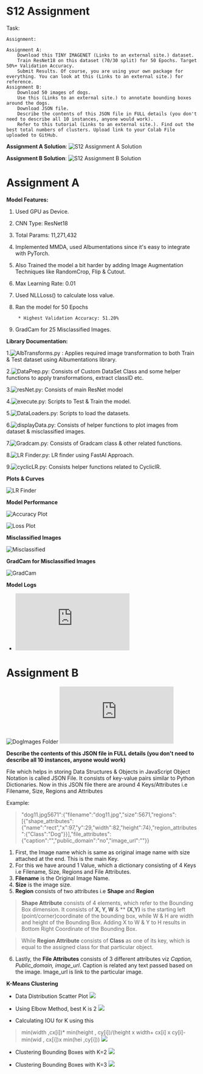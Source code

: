 # S12 Assignment

Task: 


    Assignment:
    
    Assignment A:
        Download this TINY IMAGENET (Links to an external site.) dataset. 
        Train ResNet18 on this dataset (70/30 split) for 50 Epochs. Target 50%+ Validation Accuracy. 
        Submit Results. Of course, you are using your own package for everything. You can look at this (Links to an external site.) for reference. 
    Assignment B:
        Download 50 images of dogs. 
        Use this (Links to an external site.) to annotate bounding boxes around the dogs.
        Download JSON file. 
        Describe the contents of this JSON file in FULL details (you don't need to describe all 10 instances, anyone would work). 
        Refer to this tutorial (Links to an external site.). Find out the best total numbers of clusters. Upload link to your Colab File uploaded to GitHub. 

 

**Assignment A Solution**: ![S12 Assignment A Solution](https://github.com/Gilf641/EVA4/blob/master/S12/S12_AssignmentSolution.ipynb)

**Assignment B Solution**: ![S12 Assignment B Solution](https://github.com/Gilf641/EVA4/blob/master/S12/S12_AssignmentB(K-Means%20Clustering).ipynb)



# Assignment A

**Model Features:**

1. Used GPU as Device.
2. CNN Type: ResNet18
3. Total Params: 11,271,432
4. Implemented MMDA, used Albumentations since it's easy to integrate with PyTorch.
5. Also Trained the model a bit harder by adding Image Augmentation Techniques like RandomCrop, Flip & Cutout.  
6. Max Learning Rate: 0.01
7. Used NLLLoss() to calculate loss value.
8. Ran the model for 50 Epochs 

        * Highest Validation Accuracy: 51.20%
        
9. GradCam for 25 Misclassified Images.


**Library Documentation:**

1.![AlbTransforms.py]() : Applies required image transformation to both Train & Test dataset using Albumentations library.

2.![DataPrep.py](): Consists of Custom DataSet Class and some helper functions to apply transformations, extract classID etc.

3.![resNet.py](): Consists of main ResNet model

4.![execute.py](): Scripts to Test & Train the model.

5.![DataLoaders.py](): Scripts to load the datasets.

6.![displayData.py](): Consists of helper functions to plot images from dataset & misclassified images.

7.![Gradcam.py](): Consists of Gradcam class & other related functions.

8.![LR Finder.py](): LR finder using FastAI Approach.

9.![cyclicLR.py](): Consists helper functions related to CycliclR.

**Plots & Curves**


![LR Finder](https://github.com/Gilf641/EVA4/blob/master/S12/Assignment-A/Images/LR%20finder.png)



**Model Performance**

![Accuracy Plot](https://github.com/Gilf641/EVA4/blob/master/S12/Assignment-A/Images/AccPlot.png)


![Loss Plot](https://github.com/Gilf641/EVA4/blob/master/S12/Assignment-A/Images/LossPlot.png)


**Misclassified Images**

![Misclassified](https://github.com/Gilf641/EVA4/blob/master/S12/Assignment-A/Images/Misclassified.png)

**GradCam for Misclassified Images**

![GradCam](https://github.com/Gilf641/EVA4/blob/master/S12/Assignment-A/Images/GradCam.png)




**Model Logs**
* ![Model Logs](https://github.com/Gilf641/EVA4/tree/master/S12/Assignment-A/ModelLogs.md)

# Assignment B 

![DogImages Folder](https://github.com/Gilf641/EVA4/tree/master/S12/Assignment-B/Dogs)
![JSON File](https://github.com/Gilf641/EVA4/blob/master/S12/Assignment-B/Dogs/dogsData.json)


**Describe the contents of this JSON file in FULL details (you don't need to describe all 10 instances, anyone would work)**

File which helps in storing Data Structures & Objects in JavaScript Object Notation is called JSON File. It consists of key-value pairs similar to Python Dictionaries. 
Now in this JSON file there are around 4 Keys/Attributes i.e Filename, Size, Regions and Attributes

Example: 
> "dog11.jpg5671":{"filename":"dog11.jpg","size":5671,"regions":[{"shape_attributes":{"name":"rect","x":97,"y":29,"width":82,"height":74},"region_attributes":{"Class":"Dog"}}],"file_attributes":{"caption":"","public_domain":"no","image_url":""}}

1. First, the Image name which is same as original image name with size attached at the end. This is the main Key. 
2. For this we have around 1 Value, which a dictionary consisting of 4 Keys i.e Filename, Size, Regions and File Attributes.
3. **Filename** is the Original Image Name.
4. **Size** is the image size.
5. **Region** consists of two attributes i.e **Shape** and **Region**
> **Shape Attribute** consists of 4 elements, which refer to the Bounding Box dimension. It consists of **X, Y, W** & ** 
    **(X,Y)** is the starting left (point/corner)coordinate of the bounding box, while W & H are width and height of the Bounding Box. Adding X to W & Y to H results in Bottom Right Coordinate of the Bounding Box. 
    
> While **Region Attribute** consists of **Class** as one of its key, which is equal to the assigned class for that particular object. 
6. Lastly, the **File Attributes** consists of 3 different attributes viz *Caption, Public_domain, image_url*. Caption is related any text passed based on the image. Image_url is link to the particular image. 


**K-Means Clustering**

* Data Distribution Scatter Plot
![](https://github.com/Gilf641/EVA4/blob/master/S12/Assignment-B/Images/BBX-Data%20Distributio.png)




* Using Elbow Method, best K is 2
![](https://github.com/Gilf641/EVA4/blob/master/S12/Assignment-B/Images/Elbow%20method.png)




* Calculating IOU for K using this 
>min(width ,cx[i])* min(height , cy[i])/(height x width+ cx[i] x cy[i]- min(wid , cx[i])x min(hei ,cy[i]))
![](https://github.com/Gilf641/EVA4/blob/master/S12/Assignment-A/Images/IOU%20Over%20K.png)




* Clustering Bounding Boxes with K=2
![](https://github.com/Gilf641/EVA4/blob/master/S12/Assignment-B/Images/K-means%202.png)




* Clustering Bounding Boxes with K=3
![](https://github.com/Gilf641/EVA4/blob/master/S12/Assignment-B/Images/K-means%203.png)


